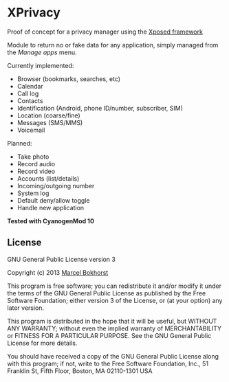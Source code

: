 XPrivacy
========

Proof of concept for a privacy manager using the [Xposed framework](http://forum.xda-developers.com/showthread.php?t=1574401)

Module to return no or fake data for any application, simply managed from the *Manage apps* menu.

Currently implemented:

* Browser (bookmarks, searches, etc)
* Calendar
* Call log
* Contacts
* Identification (Android, phone ID/number, subscriber, SIM)
* Location (coarse/fine)
* Messages (SMS/MMS)
* Voicemail

Planned:

* Take photo
* Record audio
* Record video
* Accounts (list/details)
* Incoming/outgoing number
* System log
* Default deny/allow toggle
* Handle new application

**Tested with CyanogenMod 10**

License
-------

GNU General Public License version 3

Copyright (c) 2013 [Marcel Bokhorst](http://blog.bokhorst.biz/about/)

This program is free software; you can redistribute it and/or modify
it under the terms of the GNU General Public License as published by
the Free Software Foundation; either version 3 of the License, or
(at your option) any later version.

This program is distributed in the hope that it will be useful,
but WITHOUT ANY WARRANTY; without even the implied warranty of
MERCHANTABILITY or FITNESS FOR A PARTICULAR PURPOSE.  See the
GNU General Public License for more details.

You should have received a copy of the GNU General Public License
along with this program; if not, write to the Free Software
Foundation, Inc., 51 Franklin St, Fifth Floor, Boston, MA  02110-1301  USA
